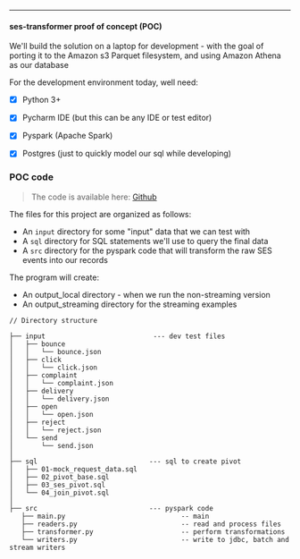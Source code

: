 
---
#### ses-transformer proof of concept (POC) 

We'll build the solution on a laptop for development - with the goal of porting it to the Amazon s3 Parquet filesystem, and using Amazon Athena as our database

For the development environment today, well need:
* [x] Python 3+
* [x] Pycharm IDE (but this can be any IDE or test editor)
* [x] Pyspark (Apache Spark)
* [x] Postgres (just to quickly model our sql while developing)


### POC code

> The code is available here: [Github](https://github.com/tiny-engines-code/s3-spark-transform)

The files for this project are organized as follows:
* An `input` directory for some "input" data that we can test with
* A `sql` directory for SQL statements we'll use to query the final data
* A `src` directory for the pyspark code that will transform the raw SES events into our records

The program will create:
* An output_local directory - when we run the non-streaming version
* An output_streaming directory for the streaming examples

```text
// Directory structure

├── input                           --- dev test files
│   ├── bounce
│   │   └── bounce.json
│   ├── click
│   │   └── click.json
│   ├── complaint
│   │   └── complaint.json
│   ├── delivery
│   │   └── delivery.json
│   ├── open
│   │   └── open.json
│   ├── reject
│   │   └── reject.json
│   └── send
│       └── send.json
│
├── sql                            --- sql to create pivot
│   ├── 01-mock_request_data.sql
│   ├── 02_pivot_base.sql
│   ├── 03_ses_pivot.sql
│   └── 04_join_pivot.sql
│
├── src                            --- pyspark code
   ├── main.py                             -- main
   ├── readers.py                          -- read and process files
   ├── transformer.py                      -- perform transformations
   └── writers.py                          -- write to jdbc, batch and stream writers

```
